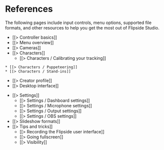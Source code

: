 # References

The following pages include input controls, menu options, supported file formats, and other resources to help you get the most out of Flipside Studio.

* [[> Controller basics]]
* [[> Menu overview]]
* [[> Cameras]]
* [[> Characters]]
    * [[> Characters / Calibrating your tracking]]
<!-- * [[> Characters / Full-body tracking]] -->
    * [[> Characters / Puppeteering]]
    * [[> Characters / Stand-ins]]
* [[> Creator profile]]
* [[> Desktop interface]]
<!--   * [[> Desktop interface / Take editor]]
  * [[> Desktop interface / Video renderer]]
* [[> Exports]]
  * [[> Exports / Motion capture exports]]
  * [[> Exports / Video exports]]
  * [[> Exports / Audio exports]] -->
* [[> Settings]]
  * [[> Settings / Dashboard settings]]
  * [[> Settings / Microphone settings]]
  * [[> Settings / Output settings]]
  * [[> Settings / OBS settings]]
* [[> Slideshow formats]]
* [[> Tips and tricks]]
  * [[> Recording the Flipside user interface]]
  * [[> Going fullscreen]]
  * [[> Visibility]]
